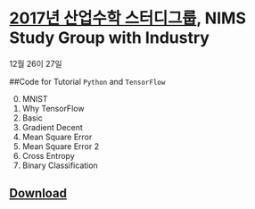 # [2017년 산업수학 스터디그룹](sgi.icim.or.kr), NIMS Study Group with Industry

12월 26이 27일

##Code for Tutorial `Python` and `TensorFlow`

0. MNIST
1. Why TensorFlow
2. Basic
3. Gradient Decent
4. Mean Square Error
5. Mean Square Error 2
6. Cross Entropy
7. Binary Classification


## [Download](https://mjgim.icim.or.kr/data/study_group_2017.zip)
